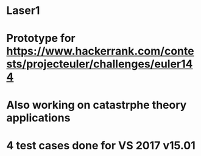 # Laser1
#
# Prototype for https://www.hackerrank.com/contests/projecteuler/challenges/euler144
# Also working on catastrphe theory applications
# 4 test cases done for VS 2017 v15.01
